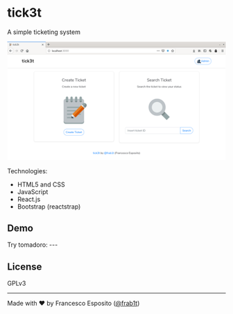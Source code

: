 # tick3t
A simple ticketing system


![tomadoro screenshot](screenshot.png) 

Technologies: 
* HTML5 and CSS
* JavaScript 
* React.js
* Bootstrap (reactstrap)

## Demo
Try tomadoro: ---

## License
GPLv3

---
Made with ❤️ by Francesco Esposito ([@frab1t](https://github.com/frab1t))

